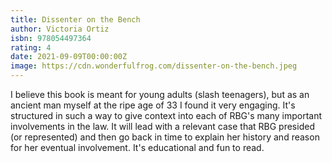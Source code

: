 ```yaml
---
title: Dissenter on the Bench
author: Victoria Ortiz
isbn: 978054497364
rating: 4
date: 2021-09-09T00:00:00Z
image: https://cdn.wonderfulfrog.com/dissenter-on-the-bench.jpeg
---
```


I believe this book is meant for young adults (slash teenagers), but as an ancient man myself at the ripe age of 33 I found it very engaging. It's structured in such a way to give context into each of RBG's many important involvements in the law. It will lead with a relevant case that RBG presided (or represented) and then go back in time to explain her history and reason for her eventual involvement. It's educational and fun to read.
